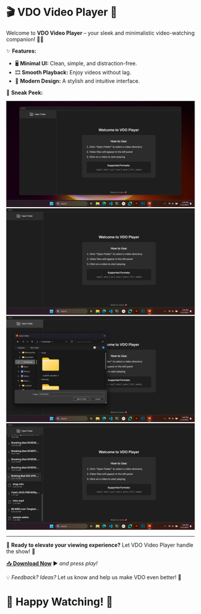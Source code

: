 # 🎬 VDO Video Player 🚀

Welcome to **VDO Video Player** – your sleek and minimalistic video-watching companion! 🌟🎥

✨ **Features:**
- 🖥️ **Minimal UI:** Clean, simple, and distraction-free.
- 🎞️ **Smooth Playback:** Enjoy videos without lag.
- 🎨 **Modern Design:** A stylish and intuitive interface.

📸 **Sneak Peek:**

![🟢 Open](https://github.com/xantofc/VDO-video-player/blob/main/Screenshot%20(18).png?raw=true)
![🖥️ Fullscreen](https://github.com/xantofc/VDO-video-player/blob/main/Screenshot%20(19).png?raw=true)  
![📂 Select Folder](https://github.com/xantofc/VDO-video-player/blob/main/Screenshot%20(20).png?raw=true)  
![▶️ Click to Play](https://github.com/xantofc/VDO-video-player/blob/main/Screenshot%20(21).png?raw=true)  


---

🚀 **Ready to elevate your viewing experience?** Let VDO Video Player handle the show! 🌟

[📥 **Download Now**](https://github.com/xantofc/VDO-video-player/releases/download/%F0%9F%94%A5/VDO.Video.Player.Setup.1.0.0.exe) ▶️ *and press play!*


💡 *Feedback? Ideas?* Let us know and help us make VDO even better! 💌

# 🎉 Happy Watching! 🎉

